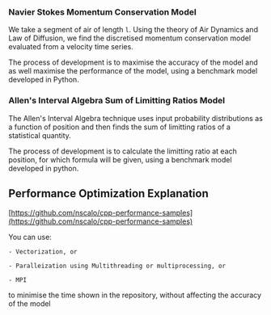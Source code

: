 ### Navier Stokes Momentum Conservation Model

We take a segment of air of length `l`. Using the theory of Air Dynamics and Law of Diffusion, we find the discretised momentum conservation model evaluated from a velocity time series. 

The process of development is to maximise the accuracy of the model and as well maximise the performance of the model, using a benchmark model developed in Python.

### Allen's Interval Algebra Sum of Limitting Ratios Model

The Allen's Interval Algebra technique uses input probability distributions as a function of position and then finds the sum of limitting ratios of a statistical quantity.

The process of development is to calculate the limitting ratio at each position, for which formula will be given, using a benchmark model developed in python.

## Performance Optimization Explanation

[https://github.com/nscalo/cpp-performance-samples](https://github.com/nscalo/cpp-performance-samples)

You can use:

    - Vectorization, or
    
    - Paralleization using Multithreading or multiprocessing, or

    - MPI

to minimise the time shown in the repository, without affecting the accuracy of the model
